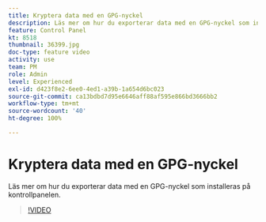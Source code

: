 ```yaml
---
title: Kryptera data med en GPG-nyckel
description: Läs mer om hur du exporterar data med en GPG-nyckel som installeras på kontrollpanelen.
feature: Control Panel
kt: 8518
thumbnail: 36399.jpg
doc-type: feature video
activity: use
team: PM
role: Admin
level: Experienced
exl-id: d423f8e2-6ee0-4ed1-a39b-1a654d6bc023
source-git-commit: ca13bdbd7d95e6646aff88af595e866bd3666bb2
workflow-type: tm+mt
source-wordcount: '40'
ht-degree: 100%

---
```


# Kryptera data med en GPG-nyckel

Läs mer om hur du exporterar data med en GPG-nyckel som installeras på kontrollpanelen.

>[!VIDEO](https://video.tv.adobe.com/v/36399?quality=12)

